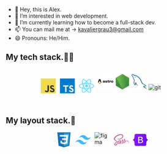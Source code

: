- 👋 Hey, this is Alex. 
- 👀 I’m interested in web development. 
- 🌱 I’m currently learning how to become a full-stack dev.
- 📫 You can mail me at -> kavaliergrau3@gmail.com
- 😄 Pronouns: He/Him.

<!---
Iny4facelol/Iny4facelol is a ✨ special ✨ repository because its `README.md` (this file) appears on your GitHub profile.
You can click the Preview link to take a look at your changes.
--->

<h2>My tech stack.👨‍💻</h2>

<article style="display: flex; justify-content: center; align-items: center; gap: 10px;">
  <div>  <img src="https://github.com/devicons/devicon/blob/master/icons/javascript/javascript-original.svg" alt="javascript" width="40" height="40" style="display: inline-block;"/> </div>
  <div>  <img src="https://github.com/devicons/devicon/blob/master/icons/typescript/typescript-original.svg" alt="typescript" width="40" height="40" style="display: inline-block;"/> </div>
  <div>  <img src="https://github.com/devicons/devicon/blob/master/icons/react/react-original.svg" alt="react" width="40" height="40" style="display: inline-block;"/> </div>

  <p align="left">  <img src="https://github.com/devicons/devicon/blob/master/icons/astro/astro-original-wordmark.svg" alt="astro" width="40" height="40" style="display: inline-block;"/>
  <img src="https://github.com/devicons/devicon/blob/master/icons/nodejs/nodejs-original.svg" alt="node" width="40" height="40" style="display: inline-block;"/>
  <img src="https://github.com/devicons/devicon/blob/master/icons/mysql/mysql-original.svg" alt="mysql" width="40" height="40" style="display: inline-block;"/>
  <img src="https://www.vectorlogo.zone/logos/git-scm/git-scm-icon.svg" alt="git" width="40" height="40" style="display: inline-block;"/> </p>


</article>

<h2>My layout stack.🎨</h2>

<article style="display: flex; justify-content: center; align-items: center; gap: 10px;">
  <img src="https://github.com/devicons/devicon/blob/master/icons/css3/css3-original.svg" alt="css3" width="40" height="40" style="display: inline-block;"/>
  <img src="https://github.com/devicons/devicon/blob/master/icons/tailwindcss/tailwindcss-original.svg" alt="tailwind" width="40" height="40" style="display: inline-block;"/>
  <img src="https://www.vectorlogo.zone/logos/figma/figma-icon.svg" alt="figma" width="40" height="40" style="display: inline-block;"/>
  <img src="https://github.com/devicons/devicon/blob/master/icons/sass/sass-original.svg" alt="sass" width="40" height="40" style="display: inline-block;"/>
  <img src="https://github.com/devicons/devicon/blob/master/icons/bootstrap/bootstrap-original.svg" alt="bootstrap" width="40" height="40" style="display: inline-block;"/>
</article>


